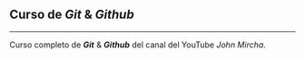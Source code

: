 ## Curso de _Git_ & _Github_ 
---
Curso completo de ___Git___ & ___Github___ del canal del YouTube _John Mircha_. 
